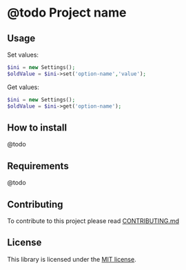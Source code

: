 @todo Project name
==================

<!--
BADGES:
https://github.com/php-pds/badges
https://poser.pugx.org/
https://php-eye.com/about#badges
https://phppackages.org/p/jawira/case-converter
-->

Usage
-----

Set values:

```php
$ini = new Settings();
$oldValue = $ini->set('option-name','value');
```

Get values:

```php
$ini = new Settings();
$oldValue = $ini->get('option-name');
```

How to install
--------------

@todo

Requirements
------------

@todo

Contributing
------------

To contribute to this project please read [CONTRIBUTING.md](./CONTRIBUTING.md)

License
-------

This library is licensed under the [MIT license](LICENSE.md).
